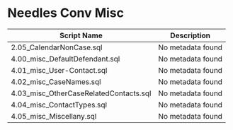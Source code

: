 # Needles Conv Misc

| Script Name | Description |
|-------------|-------------|
| 2.05_CalendarNonCase.sql | No metadata found |
| 4.00_misc_DefaultDefendant.sql | No metadata found |
| 4.01_misc_User-Contact.sql | No metadata found |
| 4.02_misc_CaseNames.sql | No metadata found |
| 4.03_misc_OtherCaseRelatedContacts.sql | No metadata found |
| 4.04_misc_ContactTypes.sql | No metadata found |
| 4.05_misc_Miscellany.sql | No metadata found |
